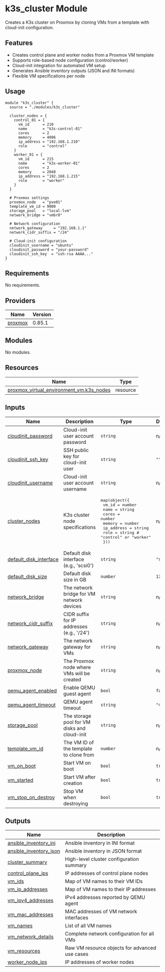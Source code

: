 # k3s_cluster Module

Creates a K3s cluster on Proxmox by cloning VMs from a template with cloud-init configuration.

## Features

- Creates control plane and worker nodes from a Proxmox VM template
- Supports role-based node configuration (control/worker)
- Cloud-init integration for automated VM setup
- Generates Ansible inventory outputs (JSON and INI formats)
- Flexible VM specifications per node

## Usage

```hcl
module "k3s_cluster" {
  source = "./modules/k3s_cluster"

  cluster_nodes = {
    control_01 = {
      vm_id      = 210
      name       = "k3s-control-01"
      cores      = 2
      memory     = 4096
      ip_address = "192.168.1.210"
      role       = "control"
    }
    worker_01 = {
      vm_id      = 215
      name       = "k3s-worker-01"
      cores      = 2
      memory     = 2048
      ip_address = "192.168.1.215"
      role       = "worker"
    }
  }

  # Proxmox settings
  proxmox_node   = "pve01"
  template_vm_id = 9000
  storage_pool   = "local-lvm"
  network_bridge = "vmbr0"

  # Network configuration
  network_gateway     = "192.168.1.1"
  network_cidr_suffix = "/24"

  # Cloud-init configuration
  cloudinit_username = "ubuntu"
  cloudinit_password = "your-password"
  cloudinit_ssh_key  = "ssh-rsa AAAA..."
}
```

<!-- BEGIN_TF_DOCS -->
## Requirements

No requirements.

## Providers

| Name | Version |
|------|---------|
| <a name="provider_proxmox"></a> [proxmox](#provider\_proxmox) | 0.85.1 |

## Modules

No modules.

## Resources

| Name | Type |
|------|------|
| [proxmox_virtual_environment_vm.k3s_nodes](https://registry.terraform.io/providers/bpg/proxmox/latest/docs/resources/virtual_environment_vm) | resource |

## Inputs

| Name | Description | Type | Default | Required |
|------|-------------|------|---------|:--------:|
| <a name="input_cloudinit_password"></a> [cloudinit\_password](#input\_cloudinit\_password) | Cloud-init user account password | `string` | n/a | yes |
| <a name="input_cloudinit_ssh_key"></a> [cloudinit\_ssh\_key](#input\_cloudinit\_ssh\_key) | SSH public key for cloud-init user | `string` | `""` | no |
| <a name="input_cloudinit_username"></a> [cloudinit\_username](#input\_cloudinit\_username) | Cloud-init user account username | `string` | n/a | yes |
| <a name="input_cluster_nodes"></a> [cluster\_nodes](#input\_cluster\_nodes) | K3s cluster node specifications | <pre>map(object({<br>    vm_id      = number<br>    name       = string<br>    cores      = number<br>    memory     = number<br>    ip_address = string<br>    role       = string # "control" or "worker"<br>  }))</pre> | n/a | yes |
| <a name="input_default_disk_interface"></a> [default\_disk\_interface](#input\_default\_disk\_interface) | Default disk interface (e.g., 'scsi0') | `string` | `"scsi0"` | no |
| <a name="input_default_disk_size"></a> [default\_disk\_size](#input\_default\_disk\_size) | Default disk size in GB | `number` | `17` | no |
| <a name="input_network_bridge"></a> [network\_bridge](#input\_network\_bridge) | The network bridge for VM network devices | `string` | n/a | yes |
| <a name="input_network_cidr_suffix"></a> [network\_cidr\_suffix](#input\_network\_cidr\_suffix) | CIDR suffix for IP addresses (e.g., '/24') | `string` | n/a | yes |
| <a name="input_network_gateway"></a> [network\_gateway](#input\_network\_gateway) | The network gateway for VMs | `string` | n/a | yes |
| <a name="input_proxmox_node"></a> [proxmox\_node](#input\_proxmox\_node) | The Proxmox node where VMs will be created | `string` | n/a | yes |
| <a name="input_qemu_agent_enabled"></a> [qemu\_agent\_enabled](#input\_qemu\_agent\_enabled) | Enable QEMU guest agent | `bool` | `false` | no |
| <a name="input_qemu_agent_timeout"></a> [qemu\_agent\_timeout](#input\_qemu\_agent\_timeout) | QEMU agent timeout | `string` | `"4m"` | no |
| <a name="input_storage_pool"></a> [storage\_pool](#input\_storage\_pool) | The storage pool for VM disks and cloud-init | `string` | n/a | yes |
| <a name="input_template_vm_id"></a> [template\_vm\_id](#input\_template\_vm\_id) | The VM ID of the template to clone from | `number` | n/a | yes |
| <a name="input_vm_on_boot"></a> [vm\_on\_boot](#input\_vm\_on\_boot) | Start VM on boot | `bool` | `true` | no |
| <a name="input_vm_started"></a> [vm\_started](#input\_vm\_started) | Start VM after creation | `bool` | `true` | no |
| <a name="input_vm_stop_on_destroy"></a> [vm\_stop\_on\_destroy](#input\_vm\_stop\_on\_destroy) | Stop VM when destroying | `bool` | `true` | no |

## Outputs

| Name | Description |
|------|-------------|
| <a name="output_ansible_inventory_ini"></a> [ansible\_inventory\_ini](#output\_ansible\_inventory\_ini) | Ansible inventory in INI format |
| <a name="output_ansible_inventory_json"></a> [ansible\_inventory\_json](#output\_ansible\_inventory\_json) | Ansible inventory in JSON format |
| <a name="output_cluster_summary"></a> [cluster\_summary](#output\_cluster\_summary) | High-level cluster configuration summary |
| <a name="output_control_plane_ips"></a> [control\_plane\_ips](#output\_control\_plane\_ips) | IP addresses of control plane nodes |
| <a name="output_vm_ids"></a> [vm\_ids](#output\_vm\_ids) | Map of VM names to their VM IDs |
| <a name="output_vm_ip_addresses"></a> [vm\_ip\_addresses](#output\_vm\_ip\_addresses) | Map of VM names to their IP addresses |
| <a name="output_vm_ipv4_addresses"></a> [vm\_ipv4\_addresses](#output\_vm\_ipv4\_addresses) | IPv4 addresses reported by QEMU agent |
| <a name="output_vm_mac_addresses"></a> [vm\_mac\_addresses](#output\_vm\_mac\_addresses) | MAC addresses of VM network interfaces |
| <a name="output_vm_names"></a> [vm\_names](#output\_vm\_names) | List of all VM names |
| <a name="output_vm_network_details"></a> [vm\_network\_details](#output\_vm\_network\_details) | Complete network configuration for all VMs |
| <a name="output_vm_resources"></a> [vm\_resources](#output\_vm\_resources) | Raw VM resource objects for advanced use cases |
| <a name="output_worker_node_ips"></a> [worker\_node\_ips](#output\_worker\_node\_ips) | IP addresses of worker nodes |
<!-- END_TF_DOCS -->
